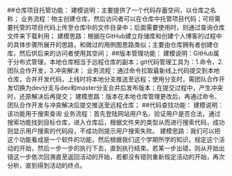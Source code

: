 ##仓库项目托管功能：
建模说明：主要提供了一个代码存蓄空间，以仓库之名称；
业务流程：物主创建仓库，然后访问者可以在仓库中托管项目代码；可将需要托管的项目代码上传至仓库中的文件目录中；后面需要使用时，则通过查询仓库文件来下载利用；
建模思路：根据在GitHub建立存储库和创建个人博客的过程中的具体步骤所展开的思路，和做过的用例图思路类似；主要由仓库拥有者创建仓库，然后供后来的访问者使用其空间；
##版本管理功能：
建模说明：GitHub属于分布式管理，本地仓库相当于远程仓库的副本；git代码管理工具为：1.命令，2.团队合作开发，3.冲突解决；
业务流程：通过命令拉取最新线上代码提交到本地仓库，合并开发代码，上线时将本地分支推送至远程；使用分支时，需团队合作开发切换为dev分支与dev和master分支合并后发布版本；在提交过程中，产生冲突时，还原解决后再提交；
建模思路：版本在本地仓库管理更改后，再通过命令、团队合作开发与冲突解决后提交推送至远程仓库；
##代码查找功能：
建模说明：该功能用于搜索查询
业务流程：首先登陆网站用户名，验证用户是否合法，通过搜索功能找到目标仓库，进入仓库后，根据文件夹的类型从而进行搜索代码，成功则显示用户搜索的代码段，不成功则提示用户搜索失败。
建模思路：我们可以把这个功能看成是一个软件的功能，然后根据我们这个学期所学的知识，规定这个活动的开始，然后一步一步的执行下去，直到执行结束。若某一步出错，则从开始出错这一步依次回溯直至返回活动的开始，若都没有错则重新规定活动的开始，再次分析，直到得到活动的终点。
